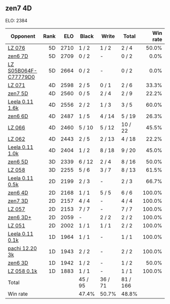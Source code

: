 ## zen7 4D ##

ELO: 2384

Opponent | Rank | ELO | Black | Write | Total | Win rate
---------|-----:|----:|-------|-------|-------|-------:
[LZ 076](LZ%20076.md) | 5D | 2710 | 1 / 2 | 1 / 2 | 2 / 4 | 50.0%
[zen6 7D](zen6%207D.md) | 5D | 2709 | 0 / 2 | - | 0 / 2 | 0.0%
[LZ S05B064F-C77779D0](LZ%20S05B064F-C77779D0.md) | 5D | 2664 | 0 / 2 | - | 0 / 2 | 0.0%
[LZ 071](LZ%20071.md) | 4D | 2598 | 2 / 5 | 0 / 1 | 2 / 6 | 33.3%
[zen7 5D](zen7%205D.md) | 4D | 2560 | 0 / 5 | 2 / 4 | 2 / 9 | 22.2%
[Leela 0.11 1.6k](Leela%200.11%201.6k.md) | 4D | 2556 | 2 / 2 | 1 / 3 | 3 / 5 | 60.0%
[zen6 6D](zen6%206D.md) | 4D | 2487 | 1 / 5 | 4 / 14 | 5 / 19 | 26.3%
[LZ 066](LZ%20066.md) | 4D | 2460 | 5 / 10 | 5 / 12 | 10 / 22 | 45.5%
[LZ 062](LZ%20062.md) | 4D | 2443 | 2 / 5 | 2 / 13 | 4 / 18 | 22.2%
[Leela 0.11 1.0k](Leela%200.11%201.0k.md) | 4D | 2404 | 1 / 2 | 8 / 18 | 9 / 20 | 45.0%
[zen6 5D](zen6%205D.md) | 3D | 2339 | 6 / 12 | 2 / 4 | 8 / 16 | 50.0%
[LZ 058](LZ%20058.md) | 3D | 2255 | 5 / 6 | 3 / 7 | 8 / 13 | 61.5%
[Leela 0.11 0.5k](Leela%200.11%200.5k.md) | 2D | 2199 | 2 / 3 | - | 2 / 3 | 66.7%
[zen6 4D](zen6%204D.md) | 2D | 2168 | 1 / 1 | 5 / 5 | 6 / 6 | 100.0%
[zen7 3D](zen7%203D.md) | 2D | 2157 | 4 / 4 | - | 4 / 4 | 100.0%
[LZ 057](LZ%20057.md) | 2D | 2153 | 7 / 7 | - | 7 / 7 | 100.0%
[zen6 3D+](zen6%203D+.md) | 2D | 2059 | - | 2 / 2 | 2 / 2 | 100.0%
[LZ 051](LZ%20051.md) | 2D | 2002 | 1 / 1 | 1 / 1 | 2 / 2 | 100.0%
[Leela 0.11 0.1k](Leela%200.11%200.1k.md) | 1D | 1964 | 1 / 1 | - | 1 / 1 | 100.0%
[pachi 12.20 3k](pachi%2012.20%203k.md) | 1D | 1943 | 2 / 2 | - | 2 / 2 | 100.0%
[zen6 3D](zen6%203D.md) | 1D | 1942 | 1 / 2 | - | 1 / 2 | 50.0%
[LZ 058 0.1k](LZ%20058%200.1k.md) | 1D | 1883 | 1 / 1 | - | 1 / 1 | 100.0%
Total | | | 45 / 95 | 36 / 71 | 81 / 166 | 
Win rate| | | 47.4% | 50.7% | 48.8% | 
